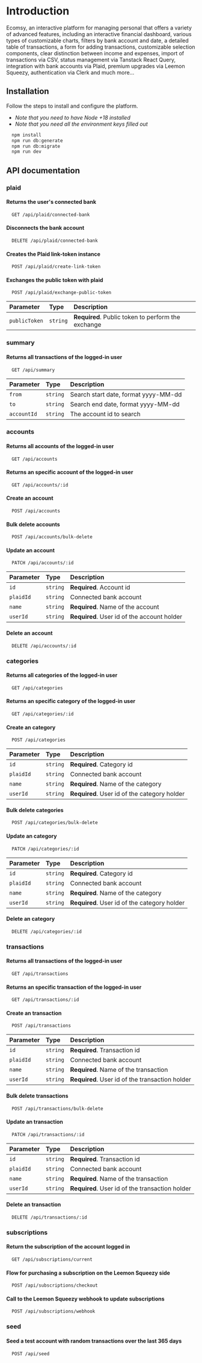 # Introduction

Ecomsy, an interactive platform for managing personal that offers a variety of advanced features, including an interactive financial dashboard, various types of customizable charts, filters by bank account and date, a detailed table of transactions, a form for adding transactions, customizable selection components, clear distinction between income and expenses, import of transactions via CSV, status management via Tanstack React Query, integration with bank accounts via Plaid, premium upgrades via Leemon Squeezy, authentication via Clerk and much more...

## Installation

Follow the steps to install and configure the platform.

- _Note that you need to have Node +18 installed_
- _Note that you need all the environment keys filled out_

```bash
  npm install
  npm run db:generate
  npm run db:migrate
  npm run dev
```

## API documentation

### plaid

#### Returns the user's connected bank

```http
  GET /api/plaid/connected-bank
```

#### Disconnects the bank account

```http
  DELETE /api/plaid/connected-bank
```

#### Creates the Plaid link-token instance

```http
  POST /api/plaid/create-link-token
```

#### Exchanges the public token with plaid

```http
  POST /api/plaid/exchange-public-token
```

| Parameter     | Type     | Description                                        |
| :------------ | :------- | :------------------------------------------------- |
| `publicToken` | `string` | **Required**. Public token to perform the exchange |

### summary

#### Returns all transactions of the logged-in user

```http
  GET /api/summary
```

| Parameter   | Type     | Description                          |
| :---------- | :------- | :----------------------------------- |
| `from`      | `string` | Search start date, format yyyy-MM-dd |
| `to`        | `string` | Search end date, format yyyy-MM-dd   |
| `accountId` | `string` | The account id to search             |

### accounts

#### Returns all accounts of the logged-in user

```http
  GET /api/accounts
```

#### Returns an specific account of the logged-in user

```http
  GET /api/accounts/:id
```

#### Create an account

```http
  POST /api/accounts
```

#### Bulk delete accounts

```http
  POST /api/accounts/bulk-delete
```

#### Update an account

```http
  PATCH /api/accounts/:id
```

| Parameter | Type     | Description                                 |
| :-------- | :------- | :------------------------------------------ |
| `id`      | `string` | **Required**. Account id                    |
| `plaidId` | `string` | Connected bank account                      |
| `name`    | `string` | **Required**. Name of the account           |
| `userId`  | `string` | **Required**. User id of the account holder |

#### Delete an account

```http
  DELETE /api/accounts/:id
```

### categories

#### Returns all categories of the logged-in user

```http
  GET /api/categories
```

#### Returns an specific category of the logged-in user

```http
  GET /api/categories/:id
```

#### Create an category

```http
  POST /api/categories
```

| Parameter | Type     | Description                                  |
| :-------- | :------- | :------------------------------------------- |
| `id`      | `string` | **Required**. Category id                    |
| `plaidId` | `string` | Connected bank account                       |
| `name`    | `string` | **Required**. Name of the category           |
| `userId`  | `string` | **Required**. User id of the category holder |

#### Bulk delete categories

```http
  POST /api/categories/bulk-delete
```

#### Update an category

```http
  PATCH /api/categories/:id
```

| Parameter | Type     | Description                                  |
| :-------- | :------- | :------------------------------------------- |
| `id`      | `string` | **Required**. Category id                    |
| `plaidId` | `string` | Connected bank account                       |
| `name`    | `string` | **Required**. Name of the category           |
| `userId`  | `string` | **Required**. User id of the category holder |

#### Delete an category

```http
  DELETE /api/categories/:id
```

### transactions

#### Returns all transactions of the logged-in user

```http
  GET /api/transactions
```

#### Returns an specific transaction of the logged-in user

```http
  GET /api/transactions/:id
```

#### Create an transaction

```http
  POST /api/transactions
```

| Parameter | Type     | Description                                     |
| :-------- | :------- | :---------------------------------------------- |
| `id`      | `string` | **Required**. Transaction id                    |
| `plaidId` | `string` | Connected bank account                          |
| `name`    | `string` | **Required**. Name of the transaction           |
| `userId`  | `string` | **Required**. User id of the transaction holder |

#### Bulk delete transactions

```http
  POST /api/transactions/bulk-delete
```

#### Update an transaction

```http
  PATCH /api/transactions/:id
```

| Parameter | Type     | Description                                     |
| :-------- | :------- | :---------------------------------------------- |
| `id`      | `string` | **Required**. Transaction id                    |
| `plaidId` | `string` | Connected bank account                          |
| `name`    | `string` | **Required**. Name of the transaction           |
| `userId`  | `string` | **Required**. User id of the transaction holder |

#### Delete an transaction

```http
  DELETE /api/transactions/:id
```

### subscriptions

#### Return the subscription of the account logged in

```http
  GET /api/subscriptions/current
```

#### Flow for purchasing a subscription on the Leemon Squeezy side

```http
  POST /api/subscriptions/checkout
```

#### Call to the Leemon Squeezy webhook to update subscriptions

```http
  POST /api/subscriptions/webhook
```

### seed

#### Seed a test account with random transactions over the last 365 days

```http
  POST /api/seed
```
